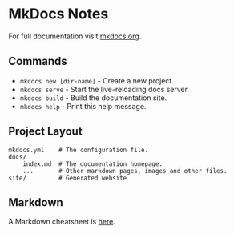 
# MkDocs Notes

For full documentation visit [mkdocs.org](http://mkdocs.org).

## Commands

* `mkdocs new [dir-name]` - Create a new project.
* `mkdocs serve` - Start the live-reloading docs server.
* `mkdocs build` - Build the documentation site.
* `mkdocs help` - Print this help message.

## Project Layout

    mkdocs.yml    # The configuration file.
    docs/
        index.md  # The documentation homepage.
        ...       # Other markdown pages, images and other files.
    site/         # Generated website

## Markdown

A Markdown cheatsheet is 
[here](https://github.com/adam-p/markdown-here/wiki/Markdown-Cheatsheet).